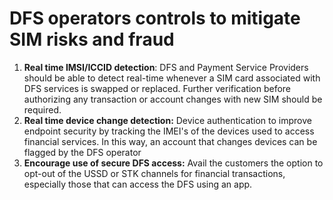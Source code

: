 # DFS operators controls to mitigate SIM risks and fraud

1. **Real time IMSI/ICCID detection**: DFS and Payment Service Providers should be able to detect real-time whenever a SIM card associated with DFS services is swapped or replaced. Further verification before authorizing any transaction or account changes with new SIM should be required.
2. **Real time device change detection:** Device authentication to improve endpoint security by tracking the IMEI's of the devices used to access financial services. In this way, an account that changes devices can be flagged by the DFS operator
3. **Encourage use of secure DFS access:** Avail the customers the option to opt-out of the USSD or STK channels for financial transactions, especially those that can access the DFS using an app.
